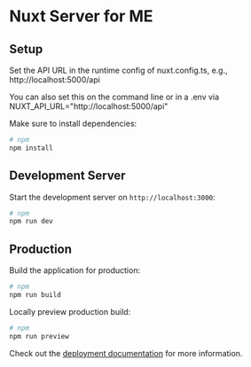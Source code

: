 # Nuxt Server for ME

## Setup

Set the API URL in the runtime config of nuxt.config.ts, e.g., http://localhost:5000/api

You can also set this on the command line or in a .env via NUXT_API_URL="http://localhost:5000/api"

Make sure to install dependencies:

```bash
# npm
npm install
```

## Development Server

Start the development server on `http://localhost:3000`:

```bash
# npm
npm run dev
```

## Production

Build the application for production:

```bash
# npm
npm run build
```

Locally preview production build:

```bash
# npm
npm run preview
```

Check out the [deployment documentation](https://nuxt.com/docs/getting-started/deployment) for more information.
